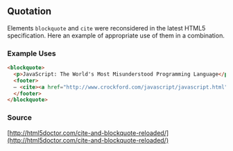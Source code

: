 ## Quotation
Elements `blockquote` and `cite` were reconsidered in the latest HTML5 specification.
Here an example of appropriate use of them in a combination.

### Example Uses
```html
<blockquote>
  <p>JavaScript: The World's Most Misunderstood Programming Language</p>
  <footer>
  — <cite><a href="http://www.crockford.com/javascript/javascript.html">Douglas Crockford</a></cite>
  </footer>
</blockquote>
```

### Source
[http://html5doctor.com/cite-and-blockquote-reloaded/](http://html5doctor.com/cite-and-blockquote-reloaded/)
